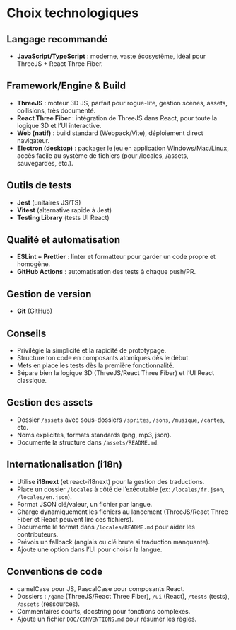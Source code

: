 # Choix technologiques


## Langage recommandé

- **JavaScript/TypeScript** : moderne, vaste écosystème, idéal pour ThreeJS + React Three Fiber.

## Framework/Engine & Build

- **ThreeJS** : moteur 3D JS, parfait pour rogue-lite, gestion scènes, assets, collisions, très documenté.
- **React Three Fiber** : intégration de ThreeJS dans React, pour toute la logique 3D et l’UI interactive.
- **Web (natif)** : build standard (Webpack/Vite), déploiement direct navigateur.
- **Electron (desktop)** : packager le jeu en application Windows/Mac/Linux, accès facile au système de fichiers (pour /locales, /assets, sauvegardes, etc.).

## Outils de tests

- **Jest** (unitaires JS/TS)
- **Vitest** (alternative rapide à Jest)
- **Testing Library** (tests UI React)

## Qualité et automatisation

- **ESLint + Prettier** : linter et formatteur pour garder un code propre et homogène.
- **GitHub Actions** : automatisation des tests à chaque push/PR.

## Gestion de version

- **Git** (GitHub)

## Conseils

- Privilégie la simplicité et la rapidité de prototypage.
- Structure ton code en composants atomiques dès le début.
- Mets en place les tests dès la première fonctionnalité.
- Sépare bien la logique 3D (ThreeJS/React Three Fiber) et l’UI React classique.

## Gestion des assets

- Dossier `/assets` avec sous-dossiers `/sprites`, `/sons`, `/musique`, `/cartes`, etc.
- Noms explicites, formats standards (png, mp3, json).
- Documente la structure dans `/assets/README.md`.

## Internationalisation (i18n)

- Utilise **i18next** (et react-i18next) pour la gestion des traductions.
- Place un dossier `/locales` à côté de l’exécutable (ex: `/locales/fr.json`, `/locales/en.json`).
- Format JSON clé/valeur, un fichier par langue.
- Charge dynamiquement les fichiers au lancement (ThreeJS/React Three Fiber et React peuvent lire ces fichiers).
- Documente le format dans `/locales/README.md` pour aider les contributeurs.
- Prévois un fallback (anglais ou clé brute si traduction manquante).
- Ajoute une option dans l’UI pour choisir la langue.

## Conventions de code

- camelCase pour JS, PascalCase pour composants React.
- Dossiers : `/game` (ThreeJS/React Three Fiber), `/ui` (React), `/tests` (tests), `/assets` (ressources).
- Commentaires courts, docstring pour fonctions complexes.
- Ajoute un fichier `DOC/CONVENTIONS.md` pour résumer les règles.
